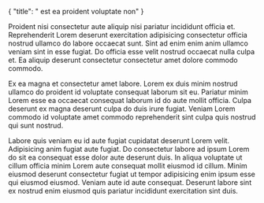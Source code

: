{
  "title": " est ea proident voluptate non"
}

Proident nisi consectetur aute aliquip nisi pariatur incididunt officia et. Reprehenderit Lorem deserunt exercitation adipisicing consectetur officia nostrud ullamco do labore occaecat sunt. Sint ad enim enim anim ullamco veniam sint in esse fugiat. Do officia esse velit nostrud occaecat nulla culpa et. Ea aliquip deserunt consectetur consectetur amet dolore commodo commodo.

Ex ea magna et consectetur amet labore. Lorem ex duis minim nostrud ullamco do proident id voluptate consequat laborum sit eu. Pariatur minim Lorem esse ea occaecat consequat laborum id do aute mollit officia. Culpa deserunt ex magna deserunt culpa do duis irure fugiat. Veniam Lorem commodo id voluptate amet commodo reprehenderit sint culpa quis nostrud qui sunt nostrud.

Labore quis veniam eu id aute fugiat cupidatat deserunt Lorem velit. Adipisicing anim fugiat aute fugiat. Do consectetur labore ad ipsum Lorem do sit ea consequat esse dolor aute deserunt duis. In aliqua voluptate ut cillum officia minim Lorem aute consequat mollit eiusmod id cillum. Minim eiusmod deserunt consectetur fugiat ut tempor adipisicing enim ipsum esse qui eiusmod eiusmod. Veniam aute id aute consequat. Deserunt labore sint ex nostrud enim eiusmod quis pariatur incididunt exercitation sint duis.